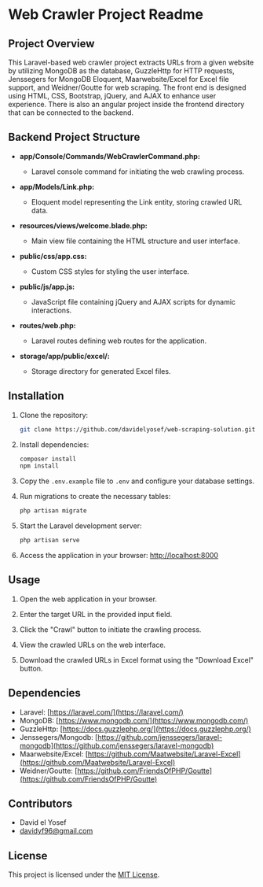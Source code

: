 # Web Crawler Project Readme

## Project Overview

This Laravel-based web crawler project extracts URLs from a given website by utilizing MongoDB as the database, GuzzleHttp for HTTP requests, Jenssegers for MongoDB Eloquent, Maarwebsite/Excel for Excel file support, and Weidner/Goutte for web scraping. 
The front end is designed using HTML, CSS, Bootstrap, jQuery, and AJAX to enhance user experience.
There is also an angular project inside the frontend directory that can be connected to the backend.

## Backend Project Structure

- **app/Console/Commands/WebCrawlerCommand.php:**
  - Laravel console command for initiating the web crawling process.

- **app/Models/Link.php:**
  - Eloquent model representing the Link entity, storing crawled URL data.

- **resources/views/welcome.blade.php:**
  - Main view file containing the HTML structure and user interface.

- **public/css/app.css:**
  - Custom CSS styles for styling the user interface.

- **public/js/app.js:**
  - JavaScript file containing jQuery and AJAX scripts for dynamic interactions.

- **routes/web.php:**
  - Laravel routes defining web routes for the application.

- **storage/app/public/excel/:**
  - Storage directory for generated Excel files.

## Installation

1. Clone the repository:
   ```bash
   git clone https://github.com/davidelyosef/web-scraping-solution.git
   ```

2. Install dependencies:
   ```bash
   composer install
   npm install
   ```

3. Copy the `.env.example` file to `.env` and configure your database settings.

4. Run migrations to create the necessary tables:
   ```bash
   php artisan migrate
   ```

5. Start the Laravel development server:
   ```bash
   php artisan serve
   ```

6. Access the application in your browser: [http://localhost:8000](http://localhost:8000)

## Usage

1. Open the web application in your browser.

2. Enter the target URL in the provided input field.

3. Click the "Crawl" button to initiate the crawling process.

4. View the crawled URLs on the web interface.

5. Download the crawled URLs in Excel format using the "Download Excel" button.

## Dependencies

- Laravel: [https://laravel.com/](https://laravel.com/)
- MongoDB: [https://www.mongodb.com/](https://www.mongodb.com/)
- GuzzleHttp: [https://docs.guzzlephp.org/](https://docs.guzzlephp.org/)
- Jenssegers/Mongodb: [https://github.com/jenssegers/laravel-mongodb](https://github.com/jenssegers/laravel-mongodb)
- Maarwebsite/Excel: [https://github.com/Maatwebsite/Laravel-Excel](https://github.com/Maatwebsite/Laravel-Excel)
- Weidner/Goutte: [https://github.com/FriendsOfPHP/Goutte](https://github.com/FriendsOfPHP/Goutte)

## Contributors

- David el Yosef
- davidyf96@gmail.com

## License

This project is licensed under the [MIT License](LICENSE).